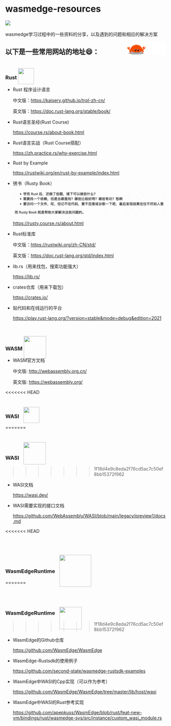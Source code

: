 # wasmedge-resources

[![](https://img.shields.io/badge/rustc-v1.68.2-green)](https://blog.rust-lang.org/2023/03/28/Rust-1.68.2.html)

wasmedge学习过程中的一些资料的分享，以及遇到的问题和相应的解决方案

<a href="https://github.com/sunface/rust-course">
   <img src="https://github.com/kiko-Y/wasmedge-resources/blob/master/README.assets/ferris.gif" align="right" width="25%"/>
</a>

## 以下是一些常用网站的地址😄：

### Rust [<img src="https://www.rust-lang.org/static/images/rust-logo-blk.svg" style="position:relative; top:15px; width:50px; height:50px;">](https://www.rust-lang.org/zh-CN/)
- Rust 程序设计语言

  中文版：https://kaisery.github.io/trpl-zh-cn/

  英文版：https://doc.rust-lang.org/stable/book/

- Rust语言圣经(Rust Course)
  
  https://course.rs/about-book.html

- Rust语言实战（Rust Course搭配）
  
  https://zh.practice.rs/why-exercise.html

- Rust by Example
  
  https://rustwiki.org/en/rust-by-example/index.html

- 锈书（Rusty Book）
  
  ![image-20230420105636635](./README.assets/image-20230420105636635.png)
  
  https://rusty.course.rs/about.html

- Rust标准库
  
  中文版：https://rustwiki.org/zh-CN/std/
  
  英文版：https://doc.rust-lang.org/std/index.html

- lib.rs（用来找包，搜索功能强大）
    
  https://lib.rs/

- crates仓库（用来下载包）
  
  https://crates.io/

- 贴代码和在线运行的平台
  
  https://play.rust-lang.org/?version=stable&mode=debug&edition=2021

### WASM <a href="https://webassembly.org/"><img src="https://webassembly.org/css/webassembly.svg" style="position:relative; top:25px; height:70px; width:70px;"></a>

- WASM官方文档

  中文版: http://webassembly.org.cn/

  英文版: https://webassembly.org/

  

<<<<<<< HEAD
### WASI <a href="https://wasi.dev/"><img src = https://wasi.dev/polyfill/WASI-small.png style="position:relative; top:15px; left:10px; height:50px; width:50px; "></a>
=======
### WASI <a href="https://wasi.dev/"><img src = https://wasi.dev/polyfill/WASI-small.png style="position:relative; top:15px; left:10px; height:70px; width:70px; "></a>
>>>>>>> 1f18d4e9c8eda2f76cd5ac7c50ef8bb15372f962

- WASI文档
  
  https://wasi.dev/

- WASI需要实现的接口文档
  
  https://github.com/WebAssembly/WASI/blob/main/legacy/preview1/docs.md


<<<<<<< HEAD
### WasmEdgeRuntime <a href="https://wasmedge.org/"><img src = https://wasmedge.org/img/wasmedge-horizontal-white.svg style="position:relative; top:43px; left:10px; height:100px; width:100px; "></a>
=======
### WasmEdgeRuntime <a href="https://wasmedge.org/"><img src = https://wasmedge.org/img/wasmedge-horizontal-white.svg style="position:relative; top:45px;left:10px; height:70px; width:70px; "></a>
>>>>>>> 1f18d4e9c8eda2f76cd5ac7c50ef8bb15372f962


- WasmEdge的Github仓库
  
  https://github.com/WasmEdge/WasmEdge

- WasmEdge-Rustsdk的使用例子
  
  https://github.com/second-state/wasmedge-rustsdk-examples

- WasmEdge中WASI的Cpp实现（可以作为参考）
  
  https://github.com/WasmEdge/WasmEdge/tree/master/lib/host/wasi

- WasmEdge中WASI的Rust参考实现
  
  https://github.com/apepkuss/WasmEdge/blob/rust/feat-new-vm/bindings/rust/wasmedge-sys/src/instance/custom_wasi_module.rs